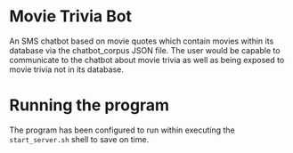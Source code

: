 # Movie Trivia Bot
An SMS chatbot based on movie quotes which contain movies within its database via the chatbot_corpus JSON file. The user would be capable to communicate to the chatbot about movie trivia as well as being exposed to movie trivia not in its database.

# Running the program
The program has been configured to run within executing the ```start_server.sh``` shell to save on time.
